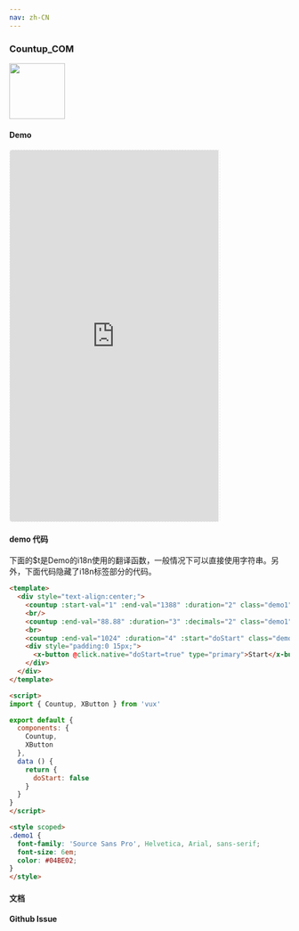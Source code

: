 ```yaml
---
nav: zh-CN
---
```



### Countup_COM

<img width="100" src="http://qr.topscan.com/api.php?text=https%3A%2F%2Fvux.li%2Fdemos%2Fv2%2F%23%2Fcomponent%2Fcountup"/>

#### Demo

 <div style="width:377px;height:667px;display:inline-block;border:1px dashed #ececec;border-radius:5px;overflow:hidden;">
   <iframe src="https://vux.li/demos/v2/#/component/countup" width="375" height="667" border="0" frameborder="0"></iframe>
 </div>

#### demo 代码

<p class="tip">下面的$t是Demo的i18n使用的翻译函数，一般情况下可以直接使用字符串。另外，下面代码隐藏了i18n标签部分的代码。</p>

``` html
<template>
  <div style="text-align:center;">
    <countup :start-val="1" :end-val="1388" :duration="2" class="demo1"></countup>
    <br/>
    <countup :end-val="88.88" :duration="3" :decimals="2" class="demo1"></countup>
    <br>
    <countup :end-val="1024" :duration="4" :start="doStart" class="demo1"></countup>
    <div style="padding:0 15px;">
      <x-button @click.native="doStart=true" type="primary">Start</x-button>
    </div>
  </div>
</template>

<script>
import { Countup, XButton } from 'vux'

export default {
  components: {
    Countup,
    XButton
  },
  data () {
    return {
      doStart: false
    }
  }
}
</script>

<style scoped>
.demo1 {
  font-family: 'Source Sans Pro', Helvetica, Arial, sans-serif;
  font-size: 6em;
  color: #04BE02;
}
</style>

```
#### 文档

#### Github Issue
